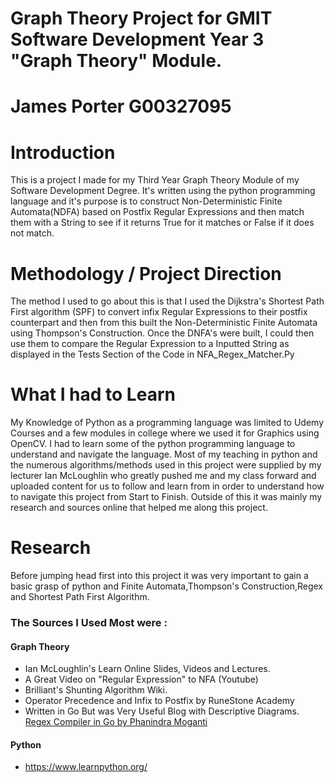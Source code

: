 # Graph Theory Project for GMIT Software Development Year 3 "Graph Theory" Module. 
# James Porter G00327095


# Introduction
This is a project I made for my Third Year Graph Theory Module of my Software Development Degree.
It's written using the python programming language and it's purpose is to construct Non-Deterministic Finite Automata(NDFA) based on Postfix Regular Expressions and then match them with a String to see if it returns True for it matches or False if it does not match.

# Methodology / Project Direction

The method I used to go about this is that I used the Dijkstra's Shortest Path First algorithm (SPF) to convert infix Regular Expressions to their postfix counterpart and then from this built the Non-Deterministic Finite Automata using Thompson's Construction.
Once the DNFA's were built, I could then use them to compare the Regular Expression to a Inputted String as displayed in the Tests Section of the Code in NFA_Regex_Matcher.Py

# What I had to Learn

My Knowledge of Python as a programming language was limited to Udemy Courses and a few modules in college where we used it for Graphics using OpenCV. I had to learn some of the python programming language to understand and navigate the language. Most of my teaching in python and the numerous algorithms/methods used in this project were supplied by my lecturer Ian McLoughlin who greatly pushed me and my class forward and uploaded content for us to follow and learn from in order to understand how to navigate this project from Start to Finish.
Outside of this it was mainly my research and sources online that helped  me along this project. 

# Research

Before jumping head first into this project it was very important to gain a basic grasp of python and Finite Automata,Thompson's Construction,Regex and Shortest Path First Algorithm.

### The Sources I Used Most were :

#### Graph Theory
- Ian McLoughlin's Learn Online Slides, Videos and Lectures.
- A Great Video on "Regular Expression" to NFA (Youtube)
- Brilliant's Shunting Algorithm Wiki.
- Operator Precedence and Infix to Postfix by RuneStone Academy
- Written in Go But was Very Useful Blog with Descriptive Diagrams. [Regex Compiler in Go by Phanindra Moganti](https://medium.com/@phanindramoganti/regex-under-the-hood-implementing-a-simple-regex-compiler-in-go-ef2af5c6079)

#### Python
- https://www.learnpython.org/

